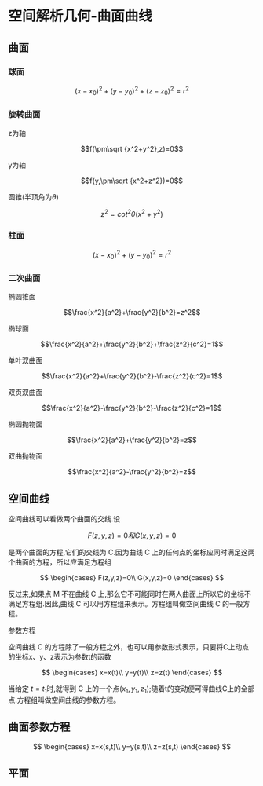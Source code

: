 # 空间解析几何-曲面曲线


## 曲面

### 球面

$$(x-x_0)^2+(y-y_0)^2+(z-z_0)^2=r^2$$

### 旋转曲面

z为轴

$$f(\pm\sqrt {x^2+y^2},z)=0$$

y为轴

$$f(y,\pm\sqrt {x^2+z^2})=0$$

圆锥(半顶角为$\theta$)

$$z^2=cot^2\theta(x^2+y^2)$$

### 柱面

$$(x-x_0)^2+(y-y_0)^2=r^2$$

### 二次曲面

椭圆锥面

$$\frac{x^2}{a^2}+\frac{y^2}{b^2}=z^2$$

椭球面

$$\frac{x^2}{a^2}+\frac{y^2}{b^2}+\frac{z^2}{c^2}=1$$

单叶双曲面

$$\frac{x^2}{a^2}+\frac{y^2}{b^2}-\frac{z^2}{c^2}=1$$

双页双曲面

$$\frac{x^2}{a^2}-\frac{y^2}{b^2}-\frac{z^2}{c^2}=1$$

椭圆抛物面

$$\frac{x^2}{a^2}+\frac{y^2}{b^2}=z$$

双曲抛物面

$$\frac{x^2}{a^2}-\frac{y^2}{b^2}=z$$

## 空间曲线

空间曲线可以看做两个曲面的交线.设

$$F(z,y,z)=0 和 G(x,y,z)=0$$

是两个曲面的方程,它们的交线为 C.因为曲线 C 上的任何点的坐标应同时满足这两个曲面的方程，所以应满足方程组

$$
 \begin{cases}
 F(z,y,z)=0\\
 G(x,y,z)=0
 \end{cases}
$$

反过来,如果点 M 不在曲线 C 上,那么它不可能同时在两人曲面上所以它的坐标不满足方程组.因此,曲线 C 可以用方程组来表示。方程组叫做空间曲线 C 的一般方程。

参数方程

空间曲线 C 的方程除了一般方程之外，也可以用参数形式表示，只要将C上动点的坐标x、y、z表示为参数t的函数

$$
\begin{cases}
x=x(t)\\
y=y(t)\\
z=z(t)
\end{cases}
$$

当给定 $t= t_1$时,就得到 C 上的一个点$(x_1,y_1,z_1)$;随着t的变动便可得曲线C上的全部点.方程组叫做空间曲线的参数方程。

## 曲面参数方程

$$
\begin{cases}
x=x(s,t)\\
y=y(s,t)\\
z=z(s,t)
\end{cases}
$$

## 平面


